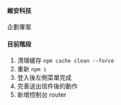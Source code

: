 #### 維安科技

企劃專案

#### 目前階段

1. 清理緩存 `npm cache clean --force`
2. 重新 `npm i`
3. 登入後左側菜單完成
4. 完善送出信件後的動作
5. 新增控制台 router
